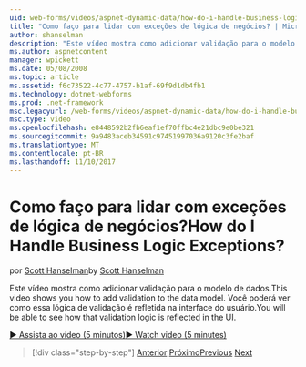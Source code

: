 ```yaml
---
uid: web-forms/videos/aspnet-dynamic-data/how-do-i-handle-business-logic-exceptions
title: "Como faço para lidar com exceções de lógica de negócios? | Microsoft Docs"
author: shanselman
description: "Este vídeo mostra como adicionar validação para o modelo de dados. Você poderá ver como essa lógica de validação é refletida na interface do usuário."
ms.author: aspnetcontent
manager: wpickett
ms.date: 05/08/2008
ms.topic: article
ms.assetid: f6c73522-4c77-4757-b1af-69f9d1db4fb1
ms.technology: dotnet-webforms
ms.prod: .net-framework
msc.legacyurl: /web-forms/videos/aspnet-dynamic-data/how-do-i-handle-business-logic-exceptions
msc.type: video
ms.openlocfilehash: e8448592b2fb6eaf1ef70ffbc4e21dbc9e0be321
ms.sourcegitcommit: 9a9483aceb34591c97451997036a9120c3fe2baf
ms.translationtype: MT
ms.contentlocale: pt-BR
ms.lasthandoff: 11/10/2017
---
```

<a name="how-do-i-handle-business-logic-exceptions"></a><span data-ttu-id="ccc55-105">Como faço para lidar com exceções de lógica de negócios?</span><span class="sxs-lookup"><span data-stu-id="ccc55-105">How do I Handle Business Logic Exceptions?</span></span>
====================
<span data-ttu-id="ccc55-106">por [Scott Hanselman](https://github.com/shanselman)</span><span class="sxs-lookup"><span data-stu-id="ccc55-106">by [Scott Hanselman](https://github.com/shanselman)</span></span>

<span data-ttu-id="ccc55-107">Este vídeo mostra como adicionar validação para o modelo de dados.</span><span class="sxs-lookup"><span data-stu-id="ccc55-107">This video shows you how to add validation to the data model.</span></span> <span data-ttu-id="ccc55-108">Você poderá ver como essa lógica de validação é refletida na interface do usuário.</span><span class="sxs-lookup"><span data-stu-id="ccc55-108">You will be able to see how that validation logic is reflected in the UI.</span></span>

[<span data-ttu-id="ccc55-109">&#9654; Assista ao vídeo (5 minutos)</span><span class="sxs-lookup"><span data-stu-id="ccc55-109">&#9654; Watch video (5 minutes)</span></span>](https://channel9.msdn.com/Blogs/ASP-NET-Site-Videos/how-do-i-handle-business-logic-exceptions)

>[!div class="step-by-step"]
<span data-ttu-id="ccc55-110">[Anterior](how-do-i-change-how-my-fields-render.md)
[Próximo](how-do-i-make-custom-pages.md)</span><span class="sxs-lookup"><span data-stu-id="ccc55-110">[Previous](how-do-i-change-how-my-fields-render.md)
[Next](how-do-i-make-custom-pages.md)</span></span>
